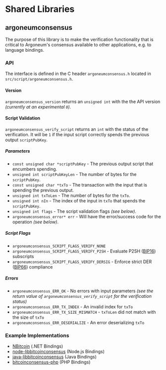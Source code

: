 Shared Libraries
================

## argoneumconsensus

The purpose of this library is to make the verification functionality that is critical to Argoneum's consensus available to other applications, e.g. to language bindings.

### API

The interface is defined in the C header `argoneumconsensus.h` located in  `src/script/argoneumconsensus.h`.

#### Version

`argoneumconsensus_version` returns an `unsigned int` with the the API version *(currently at an experimental `0`)*.

#### Script Validation

`argoneumconsensus_verify_script` returns an `int` with the status of the verification. It will be `1` if the input script correctly spends the previous output `scriptPubKey`.

##### Parameters
- `const unsigned char *scriptPubKey` - The previous output script that encumbers spending.
- `unsigned int scriptPubKeyLen` - The number of bytes for the `scriptPubKey`.
- `const unsigned char *txTo` - The transaction with the input that is spending the previous output.
- `unsigned int txToLen` - The number of bytes for the `txTo`.
- `unsigned int nIn` - The index of the input in `txTo` that spends the `scriptPubKey`.
- `unsigned int flags` - The script validation flags *(see below)*.
- `argoneumconsensus_error* err` - Will have the error/success code for the operation *(see below)*.

##### Script Flags
- `argoneumconsensus_SCRIPT_FLAGS_VERIFY_NONE`
- `argoneumconsensus_SCRIPT_FLAGS_VERIFY_P2SH` - Evaluate P2SH ([BIP16](https://github.com/bitcoin/bips/blob/master/bip-0016.mediawiki)) subscripts
- `argoneumconsensus_SCRIPT_FLAGS_VERIFY_DERSIG` - Enforce strict DER ([BIP66](https://github.com/bitcoin/bips/blob/master/bip-0066.mediawiki)) compliance

##### Errors
- `argoneumconsensus_ERR_OK` - No errors with input parameters *(see the return value of `argoneumconsensus_verify_script` for the verification status)*
- `argoneumconsensus_ERR_TX_INDEX` - An invalid index for `txTo`
- `argoneumconsensus_ERR_TX_SIZE_MISMATCH` - `txToLen` did not match with the size of `txTo`
- `argoneumconsensus_ERR_DESERIALIZE` - An error deserializing `txTo`

### Example Implementations
- [NBitcoin](https://github.com/NicolasDorier/NBitcoin/blob/master/NBitcoin/Script.cs#L814) (.NET Bindings)
- [node-libbitcoinconsensus](https://github.com/bitpay/node-libbitcoinconsensus) (Node.js Bindings)
- [java-libbitcoinconsensus](https://github.com/dexX7/java-libbitcoinconsensus) (Java Bindings)
- [bitcoinconsensus-php](https://github.com/Bit-Wasp/bitcoinconsensus-php) (PHP Bindings)
